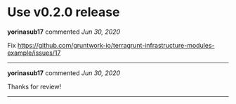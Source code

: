 # Use v0.2.0 release

**yorinasub17** commented *Jun 30, 2020*

Fix https://github.com/gruntwork-io/terragrunt-infrastructure-modules-example/issues/17
<br />
***


**yorinasub17** commented *Jun 30, 2020*

Thanks for review!
***

